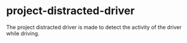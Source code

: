 # project-distracted-driver
The project distracted driver is made to detect the activity of the driver while driving.
